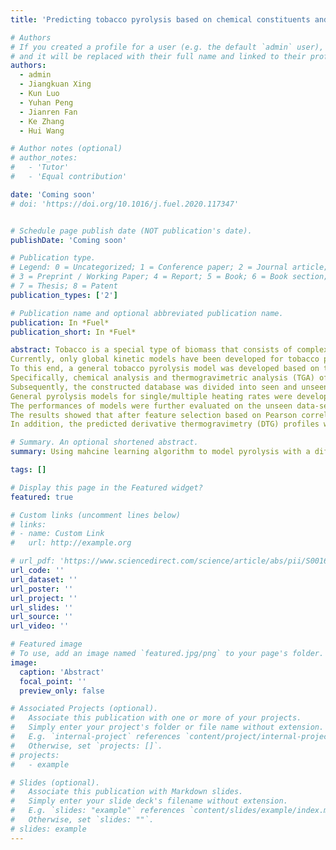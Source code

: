 ```yaml
---
title: 'Predicting tobacco pyrolysis based on chemical constituents and heating conditions using machine learning approaches'

# Authors
# If you created a profile for a user (e.g. the default `admin` user), write the username (folder name) here
# and it will be replaced with their full name and linked to their profile.
authors:
  - admin
  - Jiangkuan Xing
  - Kun Luo
  - Yuhan Peng
  - Jianren Fan
  - Ke Zhang
  - Hui Wang

# Author notes (optional)
# author_notes:
#   - 'Tutor'
#   - 'Equal contribution'

date: 'Coming soon'
# doi: 'https://doi.org/10.1016/j.fuel.2020.117347'


# Schedule page publish date (NOT publication's date).
publishDate: 'Coming soon'

# Publication type.
# Legend: 0 = Uncategorized; 1 = Conference paper; 2 = Journal article;
# 3 = Preprint / Working Paper; 4 = Report; 5 = Book; 6 = Book section;
# 7 = Thesis; 8 = Patent
publication_types: ['2']

# Publication name and optional abbreviated publication name.
publication: In *Fuel*
publication_short: In *Fuel*

abstract: Tobacco is a special type of biomass that consists of complex chemical constituents. 
Currently, only global kinetic models have been developed for tobacco pyrolysis, but accurate kinetics considering the effects of the complex chemical constituents and heating conditions have not been well established. 
To this end, a general tobacco pyrolysis model was developed based on the complex chemical constituents and heating conditions using machine learning approaches.
Specifically, chemical analysis and thermogravimetric analysis (TGA) of 49 tobacco samples under a wide range of heating rates were first conducted by experiments and then used to construct a database for the model development. 
Subsequently, the constructed database was divided into seen and unseen data-sets for the model development and evaluation.
General pyrolysis models for single/multiple heating rates were developed from the seen data-set using an advanced machine learning approach, the Extremely Randomized Trees (Extra-Trees, ET).
The performances of models were further evaluated on the unseen data-set through comparisons with the experimental data.
The results showed that after feature selection based on Pearson correlation coefficient and hyper-parameters optimization, the trained models could accurately reproduce the tobacco pyrolysis behaviour on the unseen data with $R^{2}>0.967$ based on a single heating rate and with $R^{2}>0.974$ based on all heating rates.
In addition, the predicted derivative thermogravimetry (DTG) profiles were integrated to obtain the TGA profiles, and the results agreed very well with the experimental data ($R^{2}>0.99$)

# Summary. An optional shortened abstract.
summary: Using mahcine learning algorithm to model pyrolysis with a differential layer for imporving accuracy of model

tags: []

# Display this page in the Featured widget?
featured: true

# Custom links (uncomment lines below)
# links:
# - name: Custom Link
#   url: http://example.org

# url_pdf: 'https://www.sciencedirect.com/science/article/abs/pii/S0016236120303422?via%3Dihub'
url_code: ''
url_dataset: ''
url_poster: ''
url_project: ''
url_slides: ''
url_source: ''
url_video: ''

# Featured image
# To use, add an image named `featured.jpg/png` to your page's folder.
image:
  caption: 'Abstract'
  focal_point: ''
  preview_only: false

# Associated Projects (optional).
#   Associate this publication with one or more of your projects.
#   Simply enter your project's folder or file name without extension.
#   E.g. `internal-project` references `content/project/internal-project/index.md`.
#   Otherwise, set `projects: []`.
# projects:
#   - example

# Slides (optional).
#   Associate this publication with Markdown slides.
#   Simply enter your slide deck's filename without extension.
#   E.g. `slides: "example"` references `content/slides/example/index.md`.
#   Otherwise, set `slides: ""`.
# slides: example
---
```


<!-- {{% callout note %}}
Click the _Cite_ button above to demo the feature to enable visitors to import publication metadata into their reference management software.
{{% /callout %}}

{{% callout note %}}
Create your slides in Markdown - click the _Slides_ button to check out the example.
{{% /callout %}}

Supplementary notes can be added here, including [code, math, and images](https://wowchemy.com/docs/writing-markdown-latex/). -->
